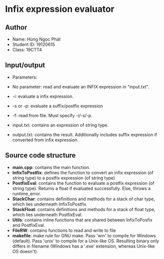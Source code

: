#  Infix expression evaluator

## Author
* Name: Hùng Ngọc Phát
* Student ID: 19120615
* Class: 19CTT4

## Input/output
* Parameters:
* No parameter: read and evaluate an INFIX expression in "input.txt".
* -i: evaluate a infix expression.
* -s or -p: evaluate a suffix/postfix expression
* -f: read from file. Must specify -i/-s/-p.

* input.txt: contains an expression of string type.
* output.txt: contains the result. Additionally includes suffix expression if converted from infix expression.

## Source code structure
* **main.cpp**: contains the main function.
* **InfixToPostfix**: defines the function to convert an infix expression (of string type) to a postfix expression (of string type)
* **PostfixEval**: contains the function to evaluate a postfix expression (of string type). Returns a float if evaluated successfully. Else, throws a runtime_error.
* **StackChar**: contains definitions and methods for a stack of char type, which lies underneath InfixToPostfix.
* **StackFloat**: contains definitions and methods for a stack of float type, which lies underneath PostfixEval.
* **Utils**: contains inline functions that are shared between InfixToPosfix and PostfixEval.
* **FileRW**: contains functions to read and write to file
* **makefile**: make rule for GNU make. Pass 'win' to compile for Windows (default). Pass 'unix' to compile for a Unix-like OS. Resulting binary only differs in filename (Windows has a '.exe' extension, whereas Unix-like OS doesn't).


